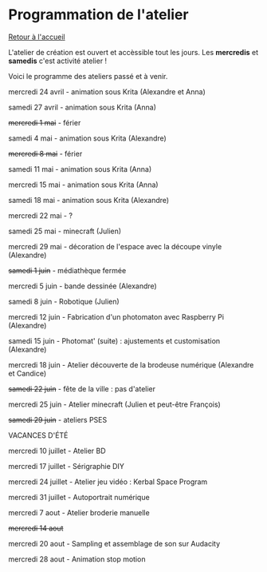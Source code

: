 # Programmation de l'atelier

[Retour à l'accueil](index.md)

L'atelier de création est ouvert et accèssible tout les jours. Les **mercredis** et **samedis** c'est activité atelier !

Voici le programme des ateliers passé et à venir.

mercredi 24 avril - animation sous Krita (Alexandre et Anna)

samedi 27 avril - animation sous Krita (Anna)

~~mercredi 1 mai~~ - férier

samedi 4 mai - animation sous Krita (Alexandre)

~~mercredi 8 mai~~ - férier

samedi 11 mai - animation sous Krita (Anna)

mercredi 15 mai - animation sous Krita (Anna)

samedi 18 mai - animation sous Krita (Alexandre)

mercredi 22 mai - ?

samedi 25 mai - minecraft (Julien)

mercredi 29 mai - décoration de l'espace avec la découpe vinyle (Alexandre)

~~samedi 1 juin~~ - médiathèque fermée

mercredi 5 juin - bande dessinée (Alexandre)

samedi 8 juin - Robotique (Julien)

mercredi 12 juin - Fabrication d'un photomaton avec Raspberry Pi (Alexandre)

samedi 15 juin - Photomat' (suite) : ajustements et customisation (Alexandre)

mercredi 18 juin - Atelier découverte de la brodeuse numérique (Alexandre et Candice)

~~samedi 22 juin~~ - fête de la ville : pas d'atelier

mercredi 25 juin - Atelier minecraft (Julien et peut-être François)

~~samedi 29 juin~~ - ateliers PSES


VACANCES D'ÉTÉ

mercredi 10 juillet - Atelier BD


mercredi 17 juillet - Sérigraphie DIY


mercredi 24 juillet - Atelier jeu vidéo : Kerbal Space Program


mercredi 31 juillet - Autoportrait numérique


mercredi 7 aout - Atelier broderie manuelle


~~mercredi 14 aout~~


mercredi 20 aout - Sampling et assemblage de son sur Audacity


mercredi 28 aout - Animation stop motion
